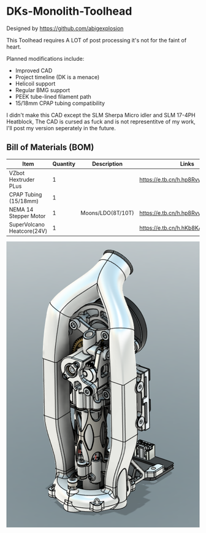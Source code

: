 # DKs-Monolith-Toolhead
Designed by https://github.com/abigexplosion

This Toolhead requires A LOT of post processing it's not for the faint of heart.

Planned modifications include:

- Improved CAD
- Project timeline (DK is a menace)
- Helicoil support
- Regular BMG support
- PEEK tube-lined filament path
- 15/18mm CPAP tubing compatibility

I didn't make this CAD except the SLM Sherpa Micro idler and SLM 17-4PH Heatblock, The CAD is cursed as fuck and is not representitve of my work, I'll post my version seperately in the future.

## Bill of Materials (BOM)

| Item                        | Quantity | Description | Links                              |
|-----------------------------|----------|-------------|------------------------------------|
| VZbot Hextruder PLus        | 1        |             |  https://e.tb.cn/h.hp8RvvKylydRrXX |
| CPAP Tubing (15/18mm)       | 1        |             |                                    |
| NEMA 14 Stepper Motor       | 1        |Moons/LDO(8T/10T)| https://e.tb.cn/h.hp8RvvKylydRrXX  |
| SuperVolcano Heatcore(24V)  | 1        |             | https://e.tb.cn/h.hKb8KALdhJNO1wQ  |

![ISO View](Images/DK%20Toolhead.png)
